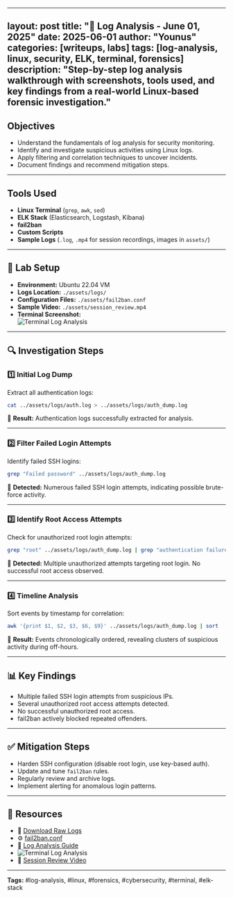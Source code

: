 
---
layout: post
title: "🧪 Log Analysis - June 01, 2025"
date: 2025-06-01
author: "Younus"
categories: [writeups, labs]
tags: [log-analysis, linux, security, ELK, terminal, forensics]
description: "Step-by-step log analysis walkthrough with screenshots, tools used, and key findings from a real-world Linux-based forensic investigation."
---


## Objectives
- Understand the fundamentals of log analysis for security monitoring.
- Identify and investigate suspicious activities using Linux logs.
- Apply filtering and correlation techniques to uncover incidents.
- Document findings and recommend mitigation steps.

---

## Tools Used
- **Linux Terminal** (`grep`, `awk`, `sed`)
- **ELK Stack** (Elasticsearch, Logstash, Kibana)
- **fail2ban**
- **Custom Scripts**
- **Sample Logs** (`.log`, `.mp4` for session recordings, images in `assets/`)

---

## 🧪 Lab Setup
- **Environment:** Ubuntu 22.04 VM
- **Logs Location:** `./assets/logs/`
- **Configuration Files:** `./assets/fail2ban.conf`
- **Sample Video:** `./assets/session_review.mp4`
- **Terminal Screenshot:**  
    ![Terminal Log Analysis](../assets/terminal_log_analysis.png)

---



## 🔍 Investigation Steps

### 1️⃣ Initial Log Dump
Extract all authentication logs:
```bash
cat ../assets/logs/auth.log > ../assets/logs/auth_dump.log
```
📌 **Result:** Authentication logs successfully extracted for analysis.

---

### 2️⃣ Filter Failed Login Attempts
Identify failed SSH logins:
```bash
grep "Failed password" ../assets/logs/auth_dump.log
```
📌 **Detected:** Numerous failed SSH login attempts, indicating possible brute-force activity.

---

### 3️⃣ Identify Root Access Attempts
Check for unauthorized root login attempts:
```bash
grep "root" ../assets/logs/auth_dump.log | grep "authentication failure"
```
📌 **Detected:** Multiple unauthorized attempts targeting root login. No successful root access observed.

---

### 4️⃣ Timeline Analysis
Sort events by timestamp for correlation:
```bash
awk '{print $1, $2, $3, $6, $9}' ../assets/logs/auth_dump.log | sort
```
📌 **Result:** Events chronologically ordered, revealing clusters of suspicious activity during off-hours.

---

## 📊 Key Findings
- Multiple failed SSH login attempts from suspicious IPs.
- Several unauthorized root access attempts detected.
- No successful unauthorized root access.
- fail2ban actively blocked repeated offenders.

---

## ✅ Mitigation Steps
- Harden SSH configuration (disable root login, use key-based auth).
- Update and tune `fail2ban` rules.
- Regularly review and archive logs.
- Implement alerting for anomalous login patterns.

---

## 📁 Resources

- 📄 [Download Raw Logs](../assets/logs/auth_dump.log)
- ⚙️ [fail2ban.conf](../assets/fail2ban.conf)
- 📘 [Log Analysis Guide](https://www.elastic.co/guide/en/siem/guide/current/index.html)
- ![Terminal Log Analysis](../assets/terminal_log_analysis.png)
- 🎥 [Session Review Video](../assets/session_review.mp4)

---

**Tags:** #log-analysis, #linux, #forensics, #cybersecurity, #terminal, #elk-stack